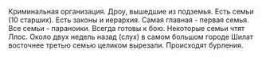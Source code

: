 Криминальная организация. Дроу, вышедшие из подземья. Есть семьи (10 старших). Есть законы и иерархия. Самая главная - первая семья. Все семьи - параноики. Всегда готовы к бою. Некоторые семьи чтят Ллос. Около двух недель назад (слух) в самом большом городе Шилат восточнее третью семью целиком вырезали. Происходят бурления.